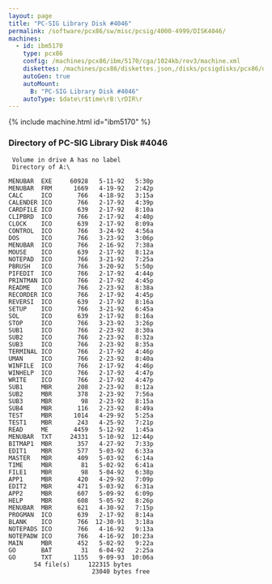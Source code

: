 ```yaml
---
layout: page
title: "PC-SIG Library Disk #4046"
permalink: /software/pcx86/sw/misc/pcsig/4000-4999/DISK4046/
machines:
  - id: ibm5170
    type: pcx86
    config: /machines/pcx86/ibm/5170/cga/1024kb/rev3/machine.xml
    diskettes: /machines/pcx86/diskettes.json,/disks/pcsigdisks/pcx86/diskettes.json
    autoGen: true
    autoMount:
      B: "PC-SIG Library Disk #4046"
    autoType: $date\r$time\rB:\rDIR\r
---
```


{% include machine.html id="ibm5170" %}

### Directory of PC-SIG Library Disk #4046

     Volume in drive A has no label
     Directory of A:\

    MENUBAR  EXE     60928   5-11-92   5:30p
    MENUBAR  FRM      1669   4-19-92   2:42p
    CALC     ICO       766   4-18-92   3:15a
    CALENDER ICO       766   2-17-92   4:39p
    CARDFILE ICO       639   2-17-92   8:10a
    CLIPBRD  ICO       766   2-17-92   4:40p
    CLOCK    ICO       639   2-17-92   8:09a
    CONTROL  ICO       766   3-24-92   4:56a
    DOS      ICO       766   3-23-92   3:06p
    MENUBAR  ICO       766   2-16-92   7:38a
    MOUSE    ICO       639   2-17-92   8:12a
    NOTEPAD  ICO       766   3-21-92   7:25a
    PBRUSH   ICO       766   3-20-92   5:50p
    PIFEDIT  ICO       766   2-17-92   4:44p
    PRINTMAN ICO       766   2-17-92   4:45p
    README   ICO       766   2-23-92   8:38a
    RECORDER ICO       766   2-17-92   4:45p
    REVERSI  ICO       639   2-17-92   8:16a
    SETUP    ICO       766   3-21-92   6:45a
    SOL      ICO       639   2-17-92   8:16a
    STOP     ICO       766   3-23-92   3:26p
    SUB1     ICO       766   2-23-92   8:30a
    SUB2     ICO       766   2-23-92   8:32a
    SUB3     ICO       766   2-23-92   8:35a
    TERMINAL ICO       766   2-17-92   4:46p
    UMAN     ICO       766   2-23-92   8:40a
    WINFILE  ICO       766   2-17-92   4:46p
    WINHELP  ICO       766   2-17-92   4:47p
    WRITE    ICO       766   2-17-92   4:47p
    SUB1     MBR       208   2-23-92   8:12a
    SUB2     MBR       378   2-23-92   7:56a
    SUB3     MBR        98   2-23-92   8:15a
    SUB4     MBR       116   2-23-92   8:49a
    TEST     MBR      1014   4-29-92   5:25a
    TEST1    MBR       243   4-25-92   7:21p
    READ     ME       4459   5-12-92   1:45a
    MENUBAR  TXT     24331   5-10-92  12:44p
    BITMAP1  MBR       357   4-27-92   7:33p
    EDIT1    MBR       577   5-03-92   6:33a
    MASTER   MBR       409   5-03-92   6:14a
    TIME     MBR        81   5-02-92   6:41a
    FILE1    MBR        98   5-04-92   6:38p
    APP1     MBR       420   4-29-92   7:09p
    EDIT2    MBR       471   5-03-92   6:31a
    APP2     MBR       607   5-09-92   6:09p
    HELP     MBR       608   5-05-92   8:26p
    MENUBAR  MBR       621   4-30-92   7:15p
    PROGMAN  ICO       639   2-17-92   8:14a
    BLANK    ICO       766  12-30-91   3:18a
    NOTEPADS ICO       766   4-16-92   9:13a
    NOTEPADW ICO       766   4-16-92  10:23a
    MAIN     MBR       452   5-02-92   9:22a
    GO       BAT        31   6-04-92   2:25a
    GO       TXT      1155   9-09-93  10:06a
           54 file(s)     122315 bytes
                           23040 bytes free
